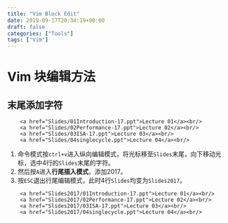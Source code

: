 ```yaml
---
title: "Vim Block Edit"
date: 2019-09-17T20:34:19+08:00
draft: false
categories: ["Tools"]
tags: ["Vim"]
---
```


# Vim 块编辑方法

## 末尾添加字符

```
	<a href="Slides/01Introduction-17.ppt">Lecture 01</a><br/>
	<a href="Slides/02Performance-17.ppt">Lecture 02</a><br/>
	<a href="Slides/03ISA-17.ppt">Lecture 03</a><br/>
	<a href="Slides/04singlecycle.ppt">Lecture 04</a><br/>
```

1. 命令模式按`ctrl+v`进入纵向编辑模式，将光标移至`Slides`末尾，向下移动光标，选中4行的`Slides`末尾的字符。
2. 然后按`A`进入**行尾插入模式**，添加2017。
3. 按`ESC`退出行尾编辑模式，此时4行`Slides`均变为`Slides2017`。

```
	<a href="Slides2017/01Introduction-17.ppt">Lecture 01</a><br/>
	<a href="Slides2017/02Performance-17.ppt">Lecture 02</a><br/>
	<a href="Slides2017/03ISA-17.ppt">Lecture 03</a><br/>
	<a href="Slides2017/04singlecycle.ppt">Lecture 04</a><br/>
```